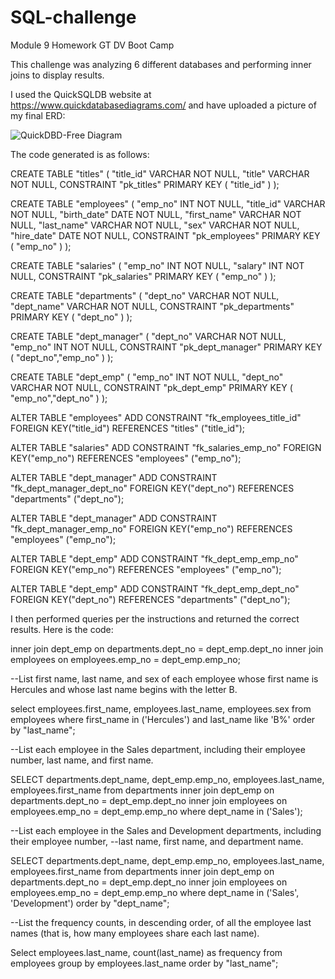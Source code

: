 # SQL-challenge
Module 9 Homework GT DV Boot Camp

This challenge was analyzing 6 different databases and performing inner joins to display results.

I used the QuickSQLDB website at https://www.quickdatabasediagrams.com/ and have uploaded a picture of my final ERD:

![QuickDBD-Free Diagram](https://user-images.githubusercontent.com/112498067/204040303-60fc0667-7598-43c5-bf75-f5126404ca57.png)

The code generated is as follows:

CREATE TABLE "titles" (
    "title_id" VARCHAR   NOT NULL,
    "title" VARCHAR   NOT NULL,
    CONSTRAINT "pk_titles" PRIMARY KEY (
        "title_id"
     )
);

CREATE TABLE "employees" (
    "emp_no" INT   NOT NULL,
    "title_id" VARCHAR   NOT NULL,
    "birth_date" DATE   NOT NULL,
    "first_name" VARCHAR   NOT NULL,
    "last_name" VARCHAR   NOT NULL,
    "sex" VARCHAR   NOT NULL,
    "hire_date" DATE   NOT NULL,
    CONSTRAINT "pk_employees" PRIMARY KEY (
        "emp_no"
     )
);

CREATE TABLE "salaries" (
    "emp_no" INT   NOT NULL,
    "salary" INT   NOT NULL,
    CONSTRAINT "pk_salaries" PRIMARY KEY (
        "emp_no"
     )
);

CREATE TABLE "departments" (
    "dept_no" VARCHAR   NOT NULL,
    "dept_name" VARCHAR   NOT NULL,
    CONSTRAINT "pk_departments" PRIMARY KEY (
        "dept_no"
     )
);

CREATE TABLE "dept_manager" (
    "dept_no" VARCHAR   NOT NULL,
    "emp_no" INT   NOT NULL,
    CONSTRAINT "pk_dept_manager" PRIMARY KEY (
        "dept_no","emp_no"
     )
);

CREATE TABLE "dept_emp" (
    "emp_no" INT   NOT NULL,
    "dept_no" VARCHAR   NOT NULL,
    CONSTRAINT "pk_dept_emp" PRIMARY KEY (
        "emp_no","dept_no"
     )
);

ALTER TABLE "employees" ADD CONSTRAINT "fk_employees_title_id" FOREIGN KEY("title_id")
REFERENCES "titles" ("title_id");

ALTER TABLE "salaries" ADD CONSTRAINT "fk_salaries_emp_no" FOREIGN KEY("emp_no")
REFERENCES "employees" ("emp_no");

ALTER TABLE "dept_manager" ADD CONSTRAINT "fk_dept_manager_dept_no" FOREIGN KEY("dept_no")
REFERENCES "departments" ("dept_no");

ALTER TABLE "dept_manager" ADD CONSTRAINT "fk_dept_manager_emp_no" FOREIGN KEY("emp_no")
REFERENCES "employees" ("emp_no");

ALTER TABLE "dept_emp" ADD CONSTRAINT "fk_dept_emp_emp_no" FOREIGN KEY("emp_no")
REFERENCES "employees" ("emp_no");

ALTER TABLE "dept_emp" ADD CONSTRAINT "fk_dept_emp_dept_no" FOREIGN KEY("dept_no")
REFERENCES "departments" ("dept_no");

I then performed queries per the instructions and returned the correct results. Here is the code:

inner join dept_emp on
departments.dept_no = dept_emp.dept_no
inner join employees on
employees.emp_no = dept_emp.emp_no;

--List first name, last name, and sex of each employee whose first name is Hercules and whose last name begins with the letter B.

select employees.first_name, employees.last_name, employees.sex
from employees
where first_name in ('Hercules') and last_name like 'B%'
order by "last_name";

--List each employee in the Sales department, including their employee number, last name, and first name.

SELECT departments.dept_name, dept_emp.emp_no, employees.last_name, employees.first_name
from departments
inner join dept_emp on
departments.dept_no = dept_emp.dept_no
inner join employees on
employees.emp_no = dept_emp.emp_no
where dept_name in ('Sales');

--List each employee in the Sales and Development departments, including their employee number, 
--last name, first name, and department name.

SELECT departments.dept_name, dept_emp.emp_no, employees.last_name, employees.first_name
from departments
inner join dept_emp on
departments.dept_no = dept_emp.dept_no
inner join employees on
employees.emp_no = dept_emp.emp_no
where dept_name in ('Sales', 'Development')
order by "dept_name";

--List the frequency counts, in descending order, of all the employee last names (that is, how many employees share each last name).

Select employees.last_name, count(last_name) as frequency
from employees
group by employees.last_name
order by "last_name";

